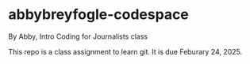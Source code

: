 # abbybreyfogle-codespace

By Abby, Intro Coding for Journalists class

This repo is a class assignment to learn git. It is due Feburary 24, 2025.